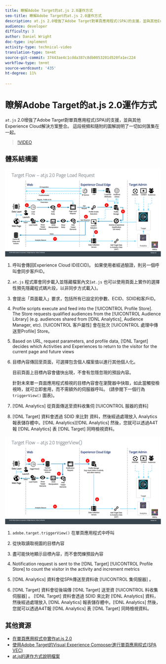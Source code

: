 ```yaml
---
title: 瞭解Adobe Target的at.js 2.0運作方式
seo-title: 瞭解Adobe Target的at.js 2.0運作方式
description: at.js 2.0增強了Adobe Target對單頁應用程式(SPA)的支援，並與其他Experience Cloud解決方案整合。 這段視頻和隨附的圖解說明了一切如何匯集在一起。
audience: developer
difficulty: 3
author: Daniel Wright
doc-type: implement
activity-type: technical-video
translation-type: tm+mt
source-git-commit: 37443ae4c1cdda387c8db0053201d520fa1ec224
workflow-type: tm+mt
source-wordcount: '435'
ht-degree: 11%

---
```



# 瞭解Adobe Target的at.js 2.0運作方式

`at.js` 2.0增強了Adobe Target對單頁應用程式(SPA)的支援，並與其他Experience Cloud解決方案整合。 這段視頻和隨附的圖解說明了一切如何匯集在一起。

>[!VIDEO](https://video.tv.adobe.com/v/26250?quality=12)

## 體系結構圖

![at.js 2.0頁面載入行為](assets/pageload.png)

1. 呼叫會傳回Experience Cloud ID(ECID)。 如果使用者經過驗證，則另一個呼叫會同步客戶ID。

1. `at.js` 程式庫會同步載入並隱藏檔案內文(`at.js` 也可以使用頁面上實作的選擇性預先隱藏程式碼片段，以非同步方式載入)。

1. 會提出「頁面載入」要求，包括所有已設定的參數、ECID、SDID和客戶ID。

1. Profile scripts execute and feed into the [!UICONTROL Profile Store]. The Store requests qualified audiences from the [!UICONTROL Audience Library] (e.g. audiences shared from [!DNL Analytics], Audience Manager, etc). [!UICONTROL 客戶屬性] 會在批次 [!UICONTROL 處理中傳送至Profile] Store。
1. Based on URL, request parameters, and profile data, [!DNL Target] decides which Activities and Experiences to return to the visitor for the current page and future views

1. 目標內容傳回至頁面，可選擇包含個人檔案值以進行其他個人化。

   目前頁面上目標內容會儘快出現，不會有忽隱忽現的預設內容。

   針對未來單一頁面應用程式檢視的目標內容會在瀏覽器中快取，如此當觸發檢視時，就可立即套用，而不需額外的伺服器呼叫。 (請參閱下一個行為 `triggerView()` 圖表)。

1. [!DNL Analytics] 從頁面傳送至資料收集伺 [!UICONTROL 服器的資料]
1. [!DNL Target] 資料會透過 SDID 來比對 資料，然後經過處理放入 Analytics 報表儲存體中。[!DNL Analytics][!DNL Analytics] 然後，您就可以透過A4T報 [!DNL Analytics] 表 [!DNL Target] 同時檢視資料。

![at.js 2.0行為，當使用triggerView()函式時](assets/triggerview.png)

1. `adobe.target.triggerView()` 在單頁應用程式中呼叫
1. 從快取讀取視圖的目標內容

1. 盡可能快地顯示目標內容，而不會閃爍預設內容

1. Notification request is sent to the [!DNL Target] [!UICONTROL Profile Store] to count the visitor in the activity and increment metrics
1. [!DNL Analytics] 資料會從SPA傳送至資料收 [!UICONTROL 集伺服器] 。

1. [!DNL Target] 資料會從後端傳 [!DNL Target] 送至資 [!UICONTROL 料收集伺服器] 。 [!DNL Target] 資料會透過 SDID 來比對 [!DNL Analytics] 資料，然後經過處理放入 [!DNL Analytics] 報表儲存體中。[!DNL Analytics] 然後，您就可以透過A4T報 [!DNL Analytics] 表 [!DNL Target] 同時檢視資料。

## 其他資源

* [在單頁應用程式中實作at.js 2.0](implement-atjs-20-in-a-single-page-application.md)
* [使用Adobe Target的Visual Experience Composer進行單頁應用程式(SPA VEC)](../experiences/use-the-visual-experience-composer-for-single-page-applications.md)
* [at.js的運作方式說明檔案](https://docs.adobe.com/content/help/en/target/using/implement-target/client-side/at-js/how-atjs-works.html)
